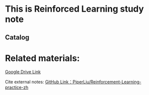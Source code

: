 # This is Reinforced Learning study note

## Catalog

# 

# Related materials:

[Google Drive Link]( https://drive.google.com/drive/folders/1kEVuRrIMBGl5RCr87KmXg-ww-3ni7R5E?usp=sharing)

Cite external notes: [GitHub Link：PiperLiu/Reinforcement-Learning-practice-zh](https://github.com/PiperLiu/Reinforcement-Learning-practice-zh)

